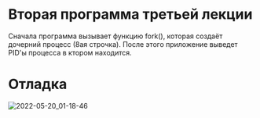 # Вторая программа третьей лекции
Сначала программа вызывает функцию fork(), которая создаёт дочерний процесс (8ая строчка). После этого приложение выведет PID'ы процесса в ктором находится.
# Отладка
![2022-05-20_01-18-46](https://user-images.githubusercontent.com/105877793/169397415-9b834925-fb29-4962-8498-7751a68ccedc.png)
